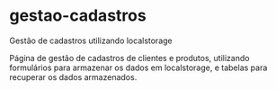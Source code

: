 # gestao-cadastros
Gestão de cadastros utilizando localstorage  
  
  Página de gestão de cadastros de clientes e produtos, utilizando formulários para armazenar os dados em localstorage, e tabelas para recuperar os dados armazenados.

